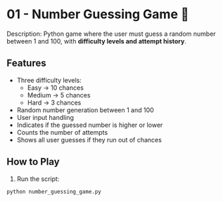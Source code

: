 # 01 - Number Guessing Game 🎲

Description: Python game where the user must guess a random number between 1 and 100, with **difficulty levels and attempt history**.

## Features

- Three difficulty levels:
  - Easy → 10 chances
  - Medium → 5 chances
  - Hard → 3 chances
- Random number generation between 1 and 100
- User input handling
- Indicates if the guessed number is higher or lower
- Counts the number of attempts
- Shows all user guesses if they run out of chances

## How to Play

1. Run the script:

```bash
python number_guessing_game.py
```
